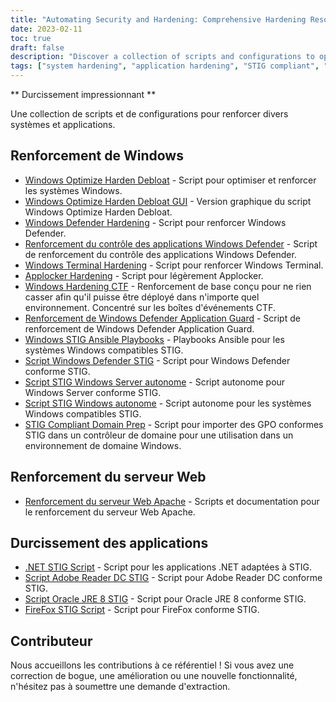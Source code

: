 ```yaml
---
title: "Automating Security and Hardening: Comprehensive Hardening Resources"
date: 2023-02-11
toc: true
draft: false
description: "Discover a collection of scripts and configurations to optimize and harden your systems, making them STIG compliant and hacking resistant."
tags: ["system hardening", "application hardening", "STIG compliant", "Windows optimization", "Windows Defender hardening", "Apache Web Server hardening", ".NET STIG script", "Adobe Reader DC STIG script", "Firefox STIG script", "Simeononsecurity", "cybersecurity", "automation", "network security", "IT security", "system security", "computer security", "security hardening", "security automation", "Windows hardening", "web server hardening"]
---
```


 ** Durcissement impressionnant **  Une collection de scripts et de configurations pour renforcer divers systèmes et applications.  ## Renforcement de Windows  - [Windows Optimize Harden Debloat](https://github.com/simeononsecurity/Windows-Optimize-Harden-Debloat) - Script pour optimiser et renforcer les systèmes Windows. - [Windows Optimize Harden Debloat GUI](https://github.com/simeononsecurity/Windows-Optimize-Harden-Debloat-GUI) - Version graphique du script Windows Optimize Harden Debloat. - [Windows Defender Hardening](https://github.com/simeononsecurity/Windows-Defender-Hardening) - Script pour renforcer Windows Defender. - [Renforcement du contrôle des applications Windows Defender](https://github.com/simeononsecurity/Windows-Defender-Application-Control-Hardening) - Script de renforcement du contrôle des applications Windows Defender. - [Windows Terminal Hardening](https://github.com/simeononsecurity/Windows-Terminal-Hardening) - Script pour renforcer Windows Terminal. - [Applocker Hardening](https://github.com/simeononsecurity/Applocker-Hardening) - Script pour légèrement Applocker. - [Windows Hardening CTF](https://github.com/simeononsecurity/Windows-Hardening-CTF) - Renforcement de base conçu pour ne rien casser afin qu'il puisse être déployé dans n'importe quel environnement. Concentré sur les boîtes d'événements CTF. - [Renforcement de Windows Defender Application Guard](https://github.com/simeononsecurity/Windows-Defender-Application-Guard-Hardening) - Script de renforcement de Windows Defender Application Guard. - [Windows STIG Ansible Playbooks](https://github.com/simeononsecurity/Windows_STIG_Ansible) - Playbooks Ansible pour les systèmes Windows compatibles STIG. - [Script Windows Defender STIG](https://github.com/simeononsecurity/Windows-Defender-STIG-Script) - Script pour Windows Defender conforme STIG. - [Script STIG Windows Server autonome](https://github.com/simeononsecurity/Standalone-Windows-Server-STIG-Script) - Script autonome pour Windows Server conforme STIG. - [Script STIG Windows autonome](https://github.com/simeononsecurity/Standalone-Windows-STIG-Script) - Script autonome pour les systèmes Windows compatibles STIG. - [STIG Compliant Domain Prep](https://github.com/simeononsecurity/STIG-Compliant-Domain-Prep) - Script pour importer des GPO conformes STIG dans un contrôleur de domaine pour une utilisation dans un environnement de domaine Windows.  ## Renforcement du serveur Web - [Renforcement du serveur Web Apache](https://github.com/simeononsecurity/Apache-Web-Server-Hardening) - Scripts et documentation pour le renforcement du serveur Web Apache.  ## Durcissement des applications - [.NET STIG Script](https://github.com/simeononsecurity/.NET-STIG-Script) - Script pour les applications .NET adaptées à STIG. - [Script Adobe Reader DC STIG](https://github.com/simeononsecurity/Adobe-Reader-DC-STIG-Script) - Script pour Adobe Reader DC conforme STIG. - [Script Oracle JRE 8 STIG](https://github.com/simeononsecurity/Oracle-JRE-8-STIG-Script) - Script pour Oracle JRE 8 conforme STIG. - [FireFox STIG Script](https://github.com/simeononsecurity/FireFox-STIG-Script) - Script pour FireFox conforme STIG.  ## Contributeur  Nous accueillons les contributions à ce référentiel ! Si vous avez une correction de bogue, une amélioration ou une nouvelle fonctionnalité, n'hésitez pas à soumettre une demande d'extraction.